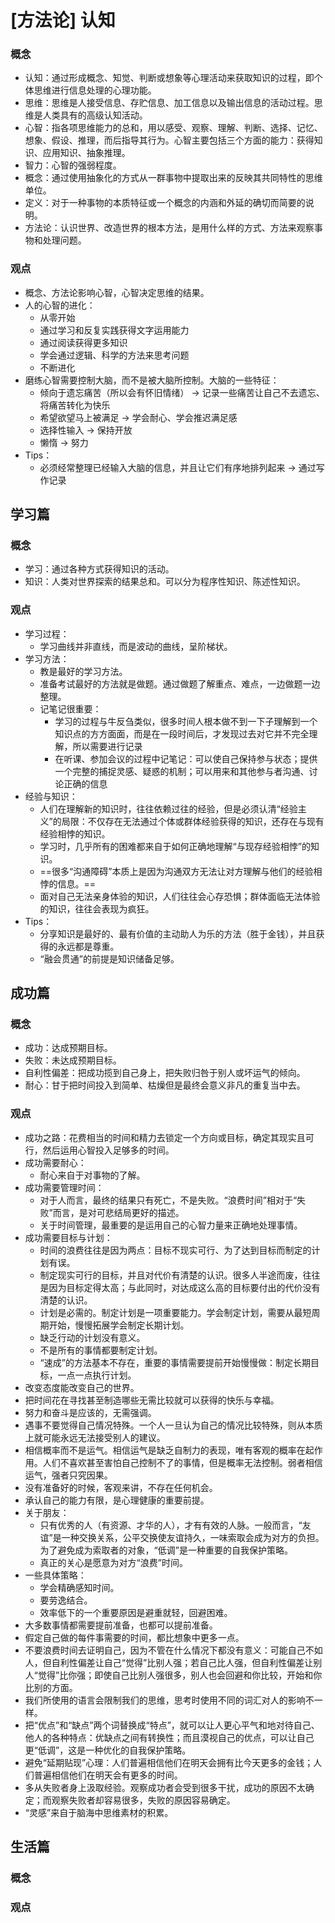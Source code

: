 # [方法论] 认知

### 概念
- 认知：通过形成概念、知觉、判断或想象等心理活动来获取知识的过程，即个体思维进行信息处理的心理功能。
- 思维：思维是人接受信息、存贮信息、加工信息以及输出信息的活动过程。思维是人类具有的高级认知活动。
- 心智：指各项思维能力的总和，用以感受、观察、理解、判断、选择、记忆、想象、假设、推理，而后指导其行为。心智主要包括三个方面的能力：获得知识、应用知识、抽象推理。
- 智力：心智的强弱程度。
- 概念：通过使用抽象化的方式从一群事物中提取出来的反映其共同特性的思维单位。
- 定义：对于一种事物的本质特征或一个概念的内涵和外延的确切而简要的说明。
- 方法论：认识世界、改造世界的根本方法，是用什么样的方式、方法来观察事物和处理问题。

### 观点
- 概念、方法论影响心智，心智决定思维的结果。
- 人的心智的进化：
    - 从零开始
    - 通过学习和反复实践获得文字运用能力
    - 通过阅读获得更多知识
    - 学会通过逻辑、科学的方法来思考问题
    - 不断进化
- 磨练心智需要控制大脑，而不是被大脑所控制。大脑的一些特征：
    - 倾向于遗忘痛苦（所以会有怀旧情绪） -> 记录一些痛苦让自己不去遗忘、将痛苦转化为快乐
    - 希望欲望马上被满足 -> 学会耐心、学会推迟满足感
    - 选择性输入 -> 保持开放
    - 懒惰 -> 努力
- Tips：
    - 必须经常整理已经输入大脑的信息，并且让它们有序地排列起来 -> 通过写作记录

## 学习篇

### 概念

- 学习：通过各种方式获得知识的活动。
- 知识：人类对世界探索的结果总和。可以分为程序性知识、陈述性知识。

### 观点
- 学习过程：
    - 学习曲线并非直线，而是波动的曲线，呈阶梯状。
- 学习方法：
    - 教是最好的学习方法。
    - 准备考试最好的方法就是做题。通过做题了解重点、难点，一边做题一边整理。
    - 记笔记很重要：
        - 学习的过程与牛反刍类似，很多时间人根本做不到一下子理解到一个知识点的方方面面，而是在一段时间后，才发现过去对它并不完全理解，所以需要进行记录
        - 在听课、参加会议的过程中记笔记：可以使自己保持参与状态；提供一个完整的捕捉灵感、疑惑的机制；可以用来和其他参与者沟通、讨论正确的信息
- 经验与知识：
    - 人们在理解新的知识时，往往依赖过往的经验，但是必须认清“经验主义”的局限：不仅存在无法通过个体或群体经验获得的知识，还存在与现有经验相悖的知识。
    - 学习时，几乎所有的困难都来自于如何正确地理解“与现存经验相悖”的知识。
    - ==很多“沟通障碍”本质上是因为沟通双方无法让对方理解与他们的经验相悖的信息。==
    - 面对自己无法亲身体验的知识，人们往往会心存恐惧；群体面临无法体验的知识，往往会表现为疯狂。
- Tips：
    - 分享知识是最好的、最有价值的主动助人为乐的方法（胜于金钱），并且获得的永远都是尊重。
    - “融会贯通”的前提是知识储备足够。

## 成功篇

### 概念
- 成功：达成预期目标。
- 失败：未达成预期目标。
- 自利性偏差：把成功揽到自己身上，把失败归咎于别人或坏运气的倾向。
- 耐心：甘于把时间投入到简单、枯燥但是最终会意义非凡的重复当中去。

### 观点

- 成功之路：花费相当的时间和精力去锁定一个方向或目标，确定其现实且可行，然后运用心智投入足够多的时间。
- 成功需要耐心：
    - 耐心来自于对事物的了解。
- 成功需要管理时间：
    - 对于人而言，最终的结果只有死亡，不是失败。“浪费时间”相对于“失败”而言，是对可悲结局更好的描述。
    - 关于时间管理，最重要的是运用自己的心智力量来正确地处理事情。
- 成功需要目标与计划：
    - 时间的浪费往往是因为两点：目标不现实可行、为了达到目标而制定的计划有误。
    - 制定现实可行的目标，并且对代价有清楚的认识。很多人半途而废，往往是因为目标定得太高；与此同时，对达成这么高的目标要付出的代价没有清楚的认识。 
    - 计划是必需的。制定计划是一项重要能力。学会制定计划，需要从最短周期开始，慢慢拓展学会制定长期计划。
    - 缺乏行动的计划没有意义。
    - 不是所有的事情都要制定计划。
    - “速成”的方法基本不存在，重要的事情需要提前开始慢慢做：制定长期目标，一点一点执行计划。
- 改变态度能改变自己的世界。
- 把时间花在寻找甚至制造哪些无需比较就可以获得的快乐与幸福。
- 努力和奋斗是应该的，无需强调。
- 遇事不要觉得自己情况特殊。一个人一旦认为自己的情况比较特殊，则从本质上就可能永远无法接受别人的建议。
- 相信概率而不是运气。相信运气是缺乏自制力的表现，唯有客观的概率在起作用。人们不喜欢甚至害怕自己控制不了的事情，但是概率无法控制。弱者相信运气，强者只究因果。
- 没有准备好的时候，客观来讲，不存在任何机会。
- 承认自己的能力有限，是心理健康的重要前提。
- 关于朋友：
    - 只有优秀的人（有资源、才华的人），才有有效的人脉。一般而言，“友谊”是一种交换关系，公平交换使友谊持久，一味索取会成为对方的负担。为了避免成为索取者的对象，“低调”是一种重要的自我保护策略。
    - 真正的关心是愿意为对方“浪费”时间。
- 一些具体策略：
    - 学会精确感知时间。
    - 要劳逸结合。
    - 效率低下的一个重要原因是避重就轻，回避困难。
- 大多数事情都需要提前准备，也都可以提前准备。
- 假定自己做的每件事需要的时间，都比想象中更多一点。
- 不要浪费时间去证明自己，因为不管在什么情况下都没有意义：可能自己不如人，但自利性偏差让自己“觉得”比别人强；若自己比人强，但自利性偏差让别人“觉得”比你强；即使自己比别人强很多，别人也会回避和你比较，开始和你比别的方面。
- 我们所使用的语言会限制我们的思维，思考时使用不同的词汇对人的影响不一样。
- 把“优点”和“缺点”两个词替换成“特点”，就可以让人更心平气和地对待自己、他人的各种特点：优缺点之间有转换性；而且漠视自己的优点，可以让自己更“低调”，这是一种优化的自我保护策略。
- 避免“延期贴现”心理：人们普遍相信他们在明天会拥有比今天更多的金钱；人们普遍相信他们在明天会有更多的时间。
- 多从失败者身上汲取经验。观察成功者会受到很多干扰，成功的原因不太确定；而观察失败者却容易很多，失败的原因容易确定。
- “灵感”来自于脑海中思维素材的积累。

## 生活篇

### 概念

### 观点

